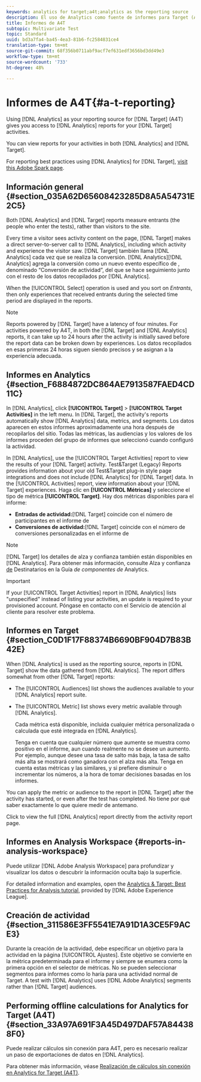 ```yaml
---
keywords: analytics for target;a4t;analytics as the reporting source
description: El uso de Analytics como fuente de informes para Target (A4T) permite acceder a informes de Analytics para sus actividades de Target.
title: Informes de A4T
subtopic: Multivariate Test
topic: Standard
uuid: bd3a7fa4-ba45-4ea3-81b6-fc2584831ce4
translation-type: tm+mt
source-git-commit: 68f356b0711abf9acf7ef631edf3656bd3dd49e3
workflow-type: tm+mt
source-wordcount: '733'
ht-degree: 48%

---
```



# Informes de A4T{#a-t-reporting}

Using [!DNL Analytics] as your reporting source for [!DNL Target] (A4T) gives you access to [!DNL Analytics] reports for your [!DNL Target] activities.

You can view reports for your activities in both [!DNL Analytics] and [!DNL Target].

For reporting best practices using [!DNL Analytics] for [!DNL Target], [visit this Adobe Spark page](https://spark.adobe.com/page/Lo3Spm4oBOvwF/).

## Información general {#section_035A62D65608423285D8A5A54731E2C5}

Both [!DNL Analytics] and [!DNL Target] reports measure entrants (the people who enter the tests), rather than visitors to the site.

Every time a visitor sees activity content on the page, [!DNL Target] makes a direct server-to-server call to [!DNL Analytics], including which activity and experience the visitor saw. [!DNL Target] también llama [!DNL Analytics] cada vez que se realiza la conversión. [!DNL Analytics][!DNL Analytics] agrega la conversión como un nuevo evento específico de , denominado “Conversión de actividad”, del que se hace seguimiento junto con el resto de los datos recopilados por [!DNL Analytics].

When the [!UICONTROL Select] operation is used and you sort on *Entrants*, then only experiences that received entrants during the selected time period are displayed in the reports.

>[!NOTE]
>
>Reports powered by [!DNL Target] have a latency of four minutes. For activities powered by A4T, in both the [!DNL Target] and [!DNL Analytics] reports, it can take up to 24 hours after the activity is initially saved before the report data can be broken down by experiences. Los datos recopilados en esas primeras 24 horas siguen siendo precisos y se asignan a la experiencia adecuada.

## Informes en Analytics   {#section_F6884872DC864AE7913587FAED4CD11C}

In [!DNL Analytics], click **[!UICONTROL Target]** > **[!UICONTROL Target Activities]** in the left menu. In [!DNL Target], the activity&#39;s reports automatically show [!DNL Analytics] data, metrics, and segments. Los datos aparecen en estos informes aproximadamente una hora después de recopilarlos del sitio. Todas las métricas, las audiencias y los valores de los informes proceden del grupo de informes que seleccionó cuando configuró la actividad.

In [!DNL Analytics], use the [!UICONTROL Target Activities] report to view the results of your [!DNL Target] activity. Test&amp;Target (Legacy) Reports provides information about your old Test&amp;Target plug-in style page integrations and does not include [!DNL Analytics] for [!DNL Target] data. In the [!UICONTROL Activities] report, view information about your [!DNL Target] experiences. Haga clic en **[!UICONTROL Métricas]** y seleccione el tipo de métrica **[!UICONTROL Target]**. Hay dos métricas disponibles para el informe:

* **Entradas de actividad:**[!DNL Target] coincide con el número de participantes en el informe de 
* **Conversiones de actividad:**[!DNL Target] coincide con el número de conversiones personalizadas en el informe de 

>[!NOTE]
>
>[!DNL Target] los detalles de alza y confianza también están disponibles en [!DNL Analytics]. Para obtener más información, consulte Alza y confianza [de](https://docs.adobe.com/content/help/en/analytics/components/variables/dimensions-reports/report-target-lift-confidence.html) Destinatarios en la Guía *de componentes de* Analytics.

>[!IMPORTANT]
>
>If your [!UICONTROL Target Activities] report in [!DNL Analytics] lists &quot;unspecified&quot; instead of listing your activities, an update is required to your provisioned account. Póngase en contacto con el Servicio de atención al cliente para resolver este problema.

## Informes en Target   {#section_C0D1F17F88374B6690BF904D7B83B42E}

When [!DNL Analytics] is used as the reporting source, reports in [!DNL Target] show the data gathered from [!DNL Analytics]. The report differs somewhat from other [!DNL Target] reports:

* The [!UICONTROL Audiences] list shows the audiences available to your [!DNL Analytics] report suite.
* The [!UICONTROL Metric] list shows every metric available through [!DNL Analytics].

   Cada métrica está disponible, incluida cualquier métrica personalizada o calculada que esté integrada en [!DNL Analytics].

   Tenga en cuenta que cualquier número que aumente se muestra como positivo en el informe, aun cuando realmente no se desee un aumento. Por ejemplo, aunque desee una tasa de salto más baja, la tasa de salto más alta se mostrará como ganadora con el alza más alta. Tenga en cuenta estas métricas y las similares, y si prefiere disminuir o incrementar los números, a la hora de tomar decisiones basadas en los informes.

You can apply the metric or audience to the report in [!DNL Target] after the activity has started, or even after the test has completed. No tiene por qué saber exactamente lo que quiere medir de antemano.

Click to view the full [!DNL Analytics] report directly from the activity report page.

## Informes en Analysis Workspace {#reports-in-analysis-workspace}

Puede utilizar [!DNL Adobe Analysis Workspace] para profundizar y visualizar los datos o descubrir la información oculta bajo la superficie.

For detailed information and examples, open the [Analytics &amp; Target: Best Practices for Analysis tutorial](https://spark.adobe.com/page/Lo3Spm4oBOvwF/), provided by [!DNL Adobe Experience League].

## Creación de actividad {#section_311586E3FF5541E7A91D1A3CE5F9ACE3}

Durante la creación de la actividad, debe especificar un objetivo para la actividad en la página [!UICONTROL Ajustes]. Este objetivo se convierte en la métrica predeterminada para el informe y siempre se enumera como la primera opción en el selector de métricas. No se pueden seleccionar segmentos para informes como lo haría para una actividad normal de Target. A test with [!DNL Analytics] uses [!DNL Adobe Analytics] segments rather than [!DNL Target] audiences.

## Performing offline calculations for Analytics for Target (A4T) {#section_33A97A691F3A45D497DAF57A844388F0}

Puede realizar cálculos sin conexión para A4T, pero es necesario realizar un paso de exportaciones de datos en [!DNL Analytics].

Para obtener más información, véase [Realización de cálculos sin conexión en Analytics for Target (A4T)](../../c-reports/conversion-rate.md#concept_0D0002A1EBDF420E9C50E2A46F36629B).
